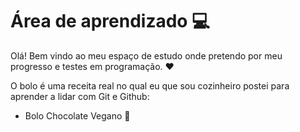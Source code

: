# Área de aprendizado :computer:

Olá! Bem vindo ao meu espaço de estudo onde pretendo por meu progresso e testes em programação. :heart:



O bolo é uma receita real no qual eu que sou cozinheiro postei para aprender a lidar com Git e Github: 

- Bolo Chocolate Vegano :cake:

